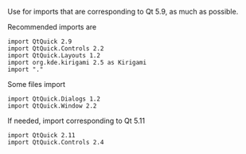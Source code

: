 Use for imports that are corresponding to Qt 5.9, as much as possible.

Recommended imports are

```
import QtQuick 2.9
import QtQuick.Controls 2.2
import QtQuick.Layouts 1.2
import org.kde.kirigami 2.5 as Kirigami
import "."
```

Some files import

```
import QtQuick.Dialogs 1.2
import QtQuick.Window 2.2
```

If needed, import corresponding to Qt 5.11

```
import QtQuick 2.11
import QtQuick.Controls 2.4
```

